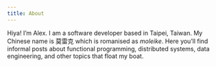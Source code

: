 ```yaml
---
title: About
---
```

Hiya! I’m Alex. I am a software developer based in Taipei, Taiwan.
My Chinese name is 莫雷克 which is romanised as _moleike_.
Here you’ll find informal posts about functional programming,
distributed systems, data engineering, and other topics that float my boat.




